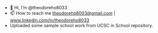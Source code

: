 - 👋 Hi, I’m @theodoreho8033
- 📫 How to reach me theodoreho8003@gmail.com | www.linkedin.com/in/theodoreho8033
- Uploaded some sample school work from UCSC in School repository. 


<!---
theodoreho8033/theodoreho8033 is a ✨ special ✨ repository because its `README.md` (this file) appears on your GitHub profile.
You can click the Preview link to take a look at your changes.
--->
